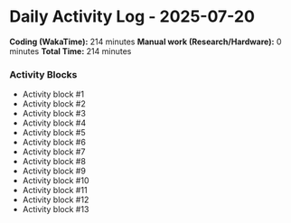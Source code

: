 # Daily Activity Log - 2025-07-20

**Coding (WakaTime):** 214 minutes
**Manual work (Research/Hardware):** 0 minutes
**Total Time:** 214 minutes

### Activity Blocks
- Activity block #1
- Activity block #2
- Activity block #3
- Activity block #4
- Activity block #5
- Activity block #6
- Activity block #7
- Activity block #8
- Activity block #9
- Activity block #10
- Activity block #11
- Activity block #12
- Activity block #13
